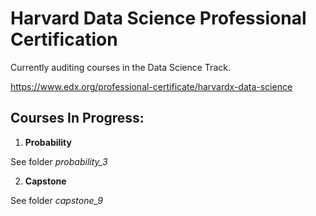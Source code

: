 # Harvard Data Science Professional Certification

Currently auditing courses in the Data Science Track. 

https://www.edx.org/professional-certificate/harvardx-data-science 

## Courses In Progress:


1. **Probability**

See folder *probability_3*

2. **Capstone**

See folder *capstone_9*
